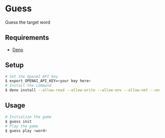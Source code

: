 # Guess

Guess the target word

## Requirements

- [Deno](https://deno.land/)

## Setup

```bash
# Set the OpenAI API key
$ export OPENAI_API_KEY=<your key here>
# Install the command
$ deno install --allow-read --allow-write --allow-env --allow-net --unstable -n guess https://raw.githubusercontent.com/kaiiy/guess/main/cli.ts
```

## Usage

```bash
# Initialize the game
$ guess init
# Play the game
$ guess play <word>
```